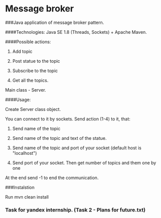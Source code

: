 # Message broker  

###Java application of message broker pattern.

####Technologies: Java SE 1.8 (Threads, Sockets) + Apache Maven.

####Possible actions: 

1. Add topic

2. Post statue to the topic

3. Subscribe to the topic

4. Get all the topics.

Main class - Server. 

####Usage:

Create Server class object. 

You can connect to it by sockets. Send action (1-4) to it, that:

1. Send name of the topic

2. Send name of the topic and text of the statue.

3. Send name of the topic and port of your socket (default host is "localhost")

4. Send port of your socket. Then get number of topics and them one by one

At the end send -1 to end the communication.

###Instalstion

Run mvn clean install

### Task for yandex internship. (Task 2 - Plans for future.txt)
